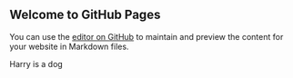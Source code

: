 ## Welcome to GitHub Pages

You can use the [editor on GitHub](https://github.com/Allen01311/Allen-s-web/edit/gh-pages/index.md) to maintain and preview the content for your website in Markdown files.

Harry is a dog

